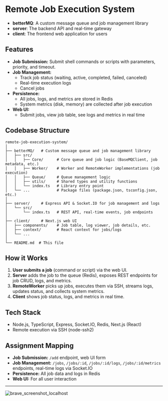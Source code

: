 # Remote Job Execution System

- **betterMQ**: A custom message queue and job management library
- **server**: The backend API and real-time gateway
- **client**: The frontend web application for users

## Features
- **Job Submission:** Submit shell commands or scripts with parameters, priority, and timeout.
- **Job Management:**
  - Track job status (waiting, active, completed, failed, canceled)
  - Real-time execution logs
  - Cancel jobs
- **Persistence:**
  - All jobs, logs, and metrics are stored in Redis
  - System metrics (disk, memory) are collected after job execution
- **Web UI:**
  - Submit jobs, view job table, see logs and metrics in real time

## Codebase Structure

```
remote-job-execution-system/
│
├── betterMQ/   # Custom message queue and job management library
│   ├── src/
│   │   ├── Core/      # Core queue and job logic (BaseMQClient, job metadata, etc.)
│   │   ├── Worker/    # Worker and RemoteWorker implementations (job execution)
│   │   ├── Queue/     # Queue management logic
│   │   ├── utils/     # Shared types and utility functions
│   │   └── index.ts   # Library entry point
│   └── ...            # Package files (package.json, tsconfig.json, etc.)
│
├── server/     # Express API & Socket.IO for job management and logs
│   └── src/
│       └── index.ts   # REST API, real-time events, job endpoints
│
├── client/     # Next.js web UI
│   ├── components/    # Job table, log viewer, job details, etc.
│   ├── context/       # React context for jobs/logs
│   └── ...
│
└── README.md  # This file
```

## How it Works
1. **User submits a job** (command or script) via the web UI.
2. **Server** adds the job to the queue (Redis), exposes REST endpoints for job CRUD, logs, and metrics.
3. **RemoteWorker** picks up jobs, executes them via SSH, streams logs, updates status, and collects system metrics.
4. **Client** shows job status, logs, and metrics in real time.

## Tech Stack
- Node.js, TypeScript, Express, Socket.IO, Redis, Next.js (React)
- Remote execution via SSH (node-ssh2)

## Assignment Mapping
- **Job Submission:** `/add` endpoint, web UI form
- **Job Management:** `/jobs`, `/jobs/:id`, `/jobs/:id/logs`, `/jobs/:id/metrics` endpoints, real-time logs via Socket.IO
- **Persistence:** All job data and logs in Redis
- **Web UI:** For all user interaction

---
![brave_screenshot_localhost](https://github.com/user-attachments/assets/3e14d91a-eaab-49ac-8b30-9a0ee325b1eb)

